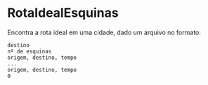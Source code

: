 # RotaIdealEsquinas
Encontra a rota ideal em uma cidade, dado um arquivo no formato:

    destino
    nº de esquinas
    origem, destino, tempo
    ...
    origem, destino, tempo
    0
